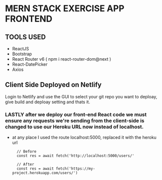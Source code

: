 # MERN STACK EXERCISE APP FRONTEND

## TOOLS USED
- ReactJS
- Bootstrap
- React Router v6 ( npm i react-router-dom@next )
- React-DatePicker
- Axios

## Client Side Deployed on Netlify

Login to Netlify and use the GUI to select your git repo you want to deploay, give build and deploay setting and thats it.

### LASTLY after we deploy our front-end React code we must ensure any requests we're sending from the client-side is changed to use our Heroku URL now instead of localhost.

- at any place I used the route localhost:5000,  replaced it with the heroku url

        // Before
        const res = await fetch('http://localhost:5000/users/'

        // After
        const res = await fetch('https://my-project.herokuapp.com/users/')